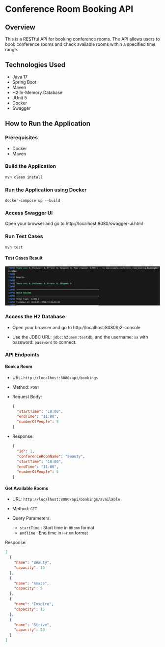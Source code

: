 # Conference Room Booking API

## Overview

This is a RESTful API for booking conference rooms. The API allows users to book conference rooms and check available rooms within a specified time range.

## Technologies Used

- Java 17
- Spring Boot
- Maven
- H2 In-Memory Database
- JUnit 5
- Docker
- Swagger

## How to Run the Application

### Prerequisites

- Docker
- Maven

### Build the Application

```bash
mvn clean install
```

### Run the Application using Docker

```
docker-compose up --build
```

### Access Swagger UI

Open your browser and go to http://localhost:8080/swagger-ui.html

### Run Test Cases

```
mvn test
```

#### Test Cases Result 
![Test cases result ](image.png)

### Access the H2 Database

- Open your browser and go to http://localhost:8080/h2-console

- Use the JDBC URL: `jdbc:h2:mem:testdb`, and the username: `sa` with password: `password` to connect.

### API Endpoints

#### Book a Room

- URL: `http://localhost:8080/api/bookings`

- Method: `POST`

- Request Body:

  ```json
  {
    "startTime": "10:00",
    "endTime": "11:00",
    "numberOfPeople": 5
  }
  ```

- Response:
  ```json
  {
    "id": 1,
    "conferenceRoomName": "Beauty",
    "startTime": "10:00",
    "endTime": "11:00",
    "numberOfPeople": 5
  }
  ```

#### Get Available Rooms

- URL: `http://localhost:8080/api/bookings/available`

- Method: `GET`

- Query Parameters:
  - `startTime` : Start time in `HH:mm` format
  - `endTime` : End time in `HH:mm` format

Response:

```json
[
  {
    "name": "Beauty",
    "capacity": 10
  },
  {
    "name": "Amaze",
    "capacity": 5
  },
  {
    "name": "Inspire",
    "capacity": 15
  },
  {
    "name": "Strive",
    "capacity": 20
  }
]
```
